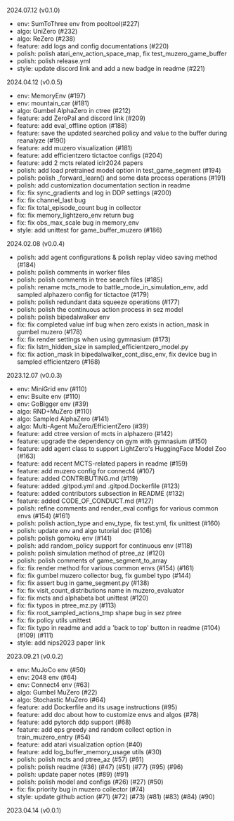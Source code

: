 2024.07.12 (v0.1.0)
- env: SumToThree env from pooltool(#227)
- algo: UniZero (#232)
- algo: ReZero (#238)
- feature: add logs and config documentations (#220)
- polish: polish atari_env_action_space_map, fix test_muzero_game_buffer
- polish: polish release.yml
- style: update discord link and add a new badge in readme (#221)

2024.04.12 (v0.0.5)
- env: MemoryEnv (#197)
- env: mountain_car (#181)
- algo: Gumbel AlphaZero in ctree (#212)
- feature: add ZeroPal and discord link (#209)
- feature: add eval_offline option (#188)
- feature: save the updated searched policy and value to the buffer during reanalyze (#190)
- feature: add muzero visualization (#181)
- feature: add efficientzero tictactoe configs (#204)
- feature: add 2 mcts related iclr2024 papers
- polish: add load pretrained model option in test_game_segment (#194)
- polish: polish _forward_learn() and some data process operations (#191)
- polish: add customization documentation section in readme
- fix: fix sync_gradients and log in DDP settings (#200)
- fix: fix channel_last bug
- fix: fix total_episode_count bug in collector
- fix: fix memory_lightzero_env return bug
- fix: fix obs_max_scale bug in memory_env
- style: add unittest for game_buffer_muzero (#186)

2024.02.08 (v0.0.4)
- polish: add agent configurations & polish replay video saving method (#184)
- polish: polish comments in worker files
- polish: polish comments in tree search files (#185)
- polish: rename mcts_mode to battle_mode_in_simulation_env, add sampled alphazero config for tictactoe (#179)
- polish: polish redundant data squeeze operations (#177)
- polish: polish the continuous action process in sez model
- polish: polish bipedalwalker env
- fix: fix completed value inf bug when zero exists in action_mask in gumbel muzero (#178)
- fix: fix render settings when using gymnasium (#173)
- fix: fix lstm_hidden_size in sampled_efficientzero_model.py
- fix: fix action_mask in bipedalwalker_cont_disc_env, fix device bug in sampled efficientzero (#168)

2023.12.07 (v0.0.3)
- env: MiniGrid env (#110)
- env: Bsuite env (#110)
- env: GoBigger env (#39)
- algo: RND+MuZero (#110)
- algo: Sampled AlphaZero (#141)
- algo: Multi-Agent MuZero/EfficientZero (#39)
- feature: add ctree version of mcts in alphazero (#142)
- feature: upgrade the dependency on gym with gymnasium (#150)
- feature: add agent class to support LightZero's HuggingFace Model Zoo (#163)
- feature: add recent MCTS-related papers in readme (#159)
- feature: add muzero config for connect4 (#107)
- feature: added CONTRIBUTING.md (#119)
- feature: added .gitpod.yml and .gitpod.Dockerfile (#123)
- feature: added contributors subsection in README (#132) 
- feature: added CODE_OF_CONDUCT.md (#127)
- polish: refine comments and render_eval configs for various common envs (#154) (#161)
- polish: polish action_type and env_type, fix test.yml, fix unittest (#160)
- polish: update env and algo tutorial doc (#106)
- polish: polish gomoku env (#141)
- polish: add random_policy support for continuous env (#118)
- polish: polish simulation method of ptree_az (#120)
- polish: polish comments of game_segment_to_array
- fix: fix render method for various common envs (#154) (#161)
- fix: fix gumbel muzero collector bug, fix gumbel typo (#144)
- fix: fix assert bug in game_segment.py (#138)
- fix: fix visit_count_distributions name in muzero_evaluator
- fix: fix mcts and alphabeta bot unittest (#120)
- fix: fix typos in ptree_mz.py (#113)
- fix: fix root_sampled_actions_tmp shape bug in sez ptree
- fix: fix policy utils unittest
- fix: fix typo in readme and add a 'back to top' button in readme (#104) (#109) (#111)
- style: add nips2023 paper link

2023.09.21 (v0.0.2)
- env: MuJoCo env (#50)
- env: 2048 env (#64)
- env: Connect4 env (#63)
- algo: Gumbel MuZero (#22)
- algo: Stochastic MuZero (#64)
- feature: add Dockerfile and its usage instructions (#95)
- feature: add doc about how to customize envs and algos (#78)
- feature: add pytorch ddp support (#68)
- feature: add eps greedy and random collect option in train_muzero_entry (#54)
- feature: add atari visualization option (#40)
- feature: add log_buffer_memory_usage utils (#30)
- polish: polish mcts and ptree_az (#57) (#61)
- polish: polish readme (#36) (#47) (#51) (#77) (#95) (#96)
- polish: update paper notes (#89) (#91)
- polish: polish model and configs (#26) (#27) (#50)
- fix: fix priority bug in muzero collector (#74)
- style: update github action (#71) (#72) (#73) (#81) (#83) (#84) (#90)

2023.04.14 (v0.0.1)